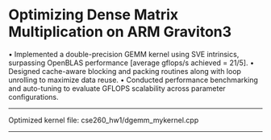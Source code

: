# Optimizing Dense Matrix Multiplication on ARM Graviton3
• Implemented a double-precision GEMM kernel using SVE intrinsics, surpassing OpenBLAS performance [average gflops/s achieved = 21/5].
• Designed cache-aware blocking and packing routines along with loop unrolling to maximize data reuse.
• Conducted performance benchmarking and auto-tuning to evaluate GFLOPS scalability across parameter configurations.

***********
Optimized kernel file: cse260_hw1/dgemm_mykernel.cpp
***********
